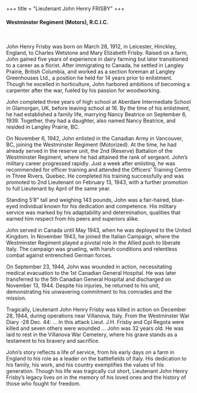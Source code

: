 +++
title = "Lieutenant John Henry FRISBY"
+++

#### Westminster Regiment (Motors), R.C.I.C.
<br>


John Henry Frisby was born on March 28, 1912, in Leicester, Hinckley, England, to Charles Wetstone and Mary Elizabeth Frisby. Raised on a farm, John gained five years of experience in dairy farming but later transitioned to a career as a florist. After immigrating to Canada, he settled in Langley Prairie, British Columbia, and worked as a section foreman at Langley Greenhouses Ltd., a position he held for 14 years prior to enlistment. Though he excelled in horticulture, John harbored ambitions of becoming a carpenter after the war, fueled by his passion for woodworking.

John completed three years of high school at Aberdare Intermediate School in Glamorgan, UK, before leaving school at 16. By the time of his enlistment, he had established a family life, marrying Nancy Beatrice on September 6, 1939. 
Together, they had a daughter, also named Nancy Beatrice, and resided in Langley Prairie, BC.

On November 6, 1942, John enlisted in the Canadian Army in Vancouver, BC, joining the Westminster Regiment (Motorized). At the time, he had already served in the reserve unit, the 2nd (Reserve) Battalion of the Westminster Regiment, where he had attained the rank of sergeant. 
John’s military career progressed rapidly. Just a week after enlisting, he was recommended for officer training and attended the Officers’ Training Centre in Three Rivers, Quebec. He completed his training successfully and was promoted to 2nd Lieutenant on February 13, 1943, with a further promotion to full Lieutenant by April of the same year.

Standing 5’8” tall and weighing 143 pounds, John was a fair-haired, blue-eyed individual known for his dedication and competence. His military service was marked by his adaptability and determination, qualities that earned him respect from his peers and superiors alike.

John served in Canada until May 1943, when he was deployed to the United Kingdom. In November 1943, he joined the Italian Campaign, where the Westminster Regiment played a pivotal role in the Allied push to liberate Italy. The campaign was grueling, with harsh conditions and relentless combat against entrenched German forces.

On September 23, 1944, John was wounded in action, necessitating medical evacuation to the 1st Canadian General Hospital. He was later transferred to the 5th Canadian General Hospital and discharged on November 13, 1944. 
Despite his injuries, he returned to his unit, demonstrating his unwavering commitment to his comrades and the mission.

Tragically, Lieutenant John Henry Frisby was killed in action on December 28, 1944, during operations near Villanova, Italy.
From the Westminster War Diary -28 Dec. 44:
… In this attack Lieut. J.H. Frisby and Cpl Regota were killed and seven others were wounded …
John was 32 years old. He was laid to rest in the Villanova War Cemetery, where his grave stands as a testament to his bravery and sacrifice.

John’s story reflects a life of service, from his early days on a farm in England to his role as a leader on the battlefields of Italy. His dedication to his family, his work, and his country exemplifies the values of his generation. 
Though his life was tragically cut short, Lieutenant John Henry Frisby’s legacy lives on in the memory of his loved ones and the history of those who fought for freedom.
